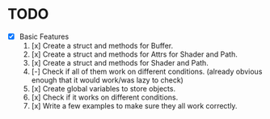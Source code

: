 # TODO

- [x] Basic Features
	1. [x] Create a struct and methods for Buffer.
	2. [x] Create a struct and methods for Attrs for Shader and Path.
	3. [x] Create a struct and methods for Shader and Path.
	4. [-] Check if all of them work on different conditions. (already obvious enough that it would work/was lazy to check)
	5. [x] Create global variables to store objects.
	6. [x] Check if it works on different conditions.
	7. [x] Write a few examples to make sure they all work correctly.